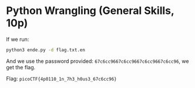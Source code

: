 # Python Wrangling (General Skills, 10p)
If we run:
```bash
python3 ende.py -d flag.txt.en
```
And we use the password provided: `67c6cc9667c6cc9667c6cc9667c6cc96`, we get the flag.

Flag: `picoCTF{4p0110_1n_7h3_h0us3_67c6cc96}`
